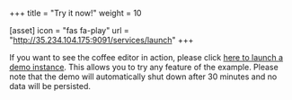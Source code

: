 +++
title = "Try it now!"
weight = 10

[asset]
  icon = "fas fa-play"
  url = "http://35.234.104.175:9091/services/launch"
+++

If you want to see the coffee editor in action, please click [here to launch a demo instance](http://35.234.104.175:9091/services/launch). This allows you to try any feature of the example. Please note that the demo will automatically shut down after 30 minutes and no data will be persisted.